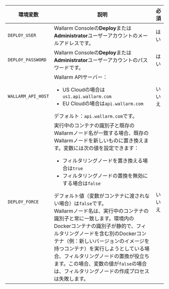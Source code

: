 環境変数 | 説明| 必須
--- | ---- | ----
`DEPLOY_USER` | Wallarm Consoleの**Deploy**または**Administrator**ユーザーアカウントのメールアドレスです。| はい
`DEPLOY_PASSWORD` | Wallarm Consoleの**Deploy**または**Administrator**ユーザーアカウントのパスワードです。 | はい
`WALLARM_API_HOST` | Wallarm APIサーバー：<ul><li>US Cloudの場合は`us1.api.wallarm.com`</li><li>EU Cloudの場合は`api.wallarm.com`</li></ul>デフォルト：`api.wallarm.com`です。 | いいえ
`DEPLOY_FORCE` | 実行中のコンテナの識別子と既存のWallarmノード名が一致する場合、既存のWallarmノードを新しいものに置き換えます。変数には次の値を設定できます：<ul><li>フィルタリングノードを置き換える場合は`true`</li><li>フィルタリングノードの置換を無効にする場合は`false`</li></ul>デフォルト値（変数がコンテナに渡されない場合）は`false`です。<br>Wallarmノード名は、実行中のコンテナの識別子と常に一致します。環境内のDockerコンテナの識別子が静的で、フィルタリングノードを含む別のDockerコンテナ（例：新しいバージョンのイメージを持つコンテナ）を実行しようとしている場合、フィルタリングノードの置換が役立ちます。この場合、変数の値が`false`の場合は、フィルタリングノードの作成プロセスは失敗します。 | いいえ
